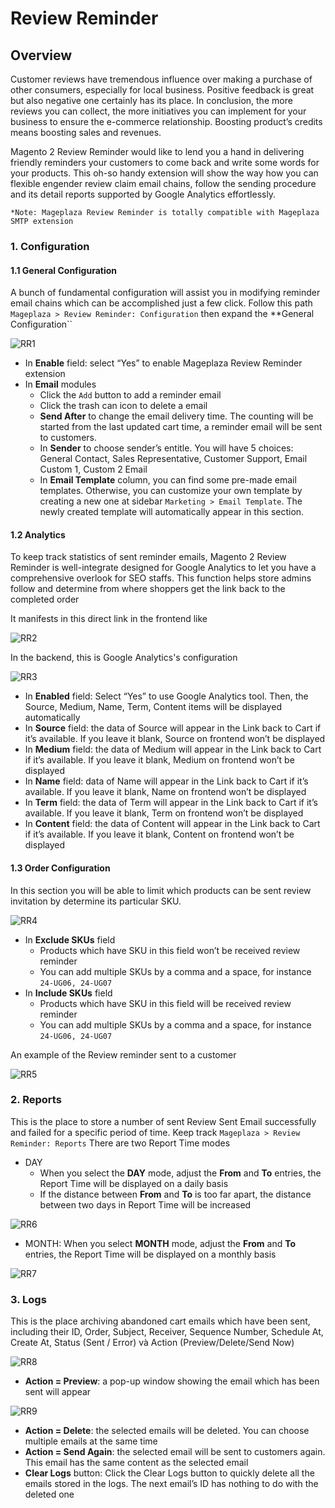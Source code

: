 # Review Reminder

## Overview

Customer reviews have tremendous influence over making a purchase of other consumers, especially for local business. Positive feedback  is great but also negative one certainly has its place. In conclusion, the more reviews you can collect, the more initiatives you can implement for your business to ensure the e-commerce relationship. Boosting product’s credits means boosting sales and revenues.

Magento 2 Review Reminder would like to lend you a hand in delivering friendly reminders your customers to come back and write some words for your products. This oh-so handy extension will show the way how you can flexible engender review claim email chains, follow the sending procedure and its detail reports supported by Google Analytics effortlessly.


```
*Note: Mageplaza Review Reminder is totally compatible with Mageplaza SMTP extension
```

### 1. Configuration

#### 1.1 General Configuration
A bunch of fundamental configuration will assist you in modifying reminder email chains which can be accomplished just a few click. Follow this path ``Mageplaza > Review Reminder: Configuration`` then expand the **General Configuration``

![RR1](https://i.imgur.com/HYXEpBO.png)

* In **Enable** field: select “Yes” to enable Mageplaza Review Reminder extension
* In **Email** modules
  * Click the ``Add`` button to add a reminder email
  * Click the trash can icon to delete a email
  * **Send After** to change the email delivery time. The counting will be started from the last updated cart time, a reminder email will be sent to customers.
  * In **Sender** to choose sender’s entitle. You will have 5 choices: General Contact, Sales Representative, Customer Support, Email Custom 1, Custom 2 Email
  * In **Email Template** column, you can find some pre-made email templates. Otherwise, you can customize your own template by creating a new one at sidebar ``Marketing > Email Template``. The newly created template will automatically appear in this section.
  
#### 1.2 Analytics
To keep track statistics of sent reminder emails, Magento 2 Review Reminder is well-integrate designed for Google Analytics to let you have a comprehensive overlook for SEO staffs. This function helps store admins follow and determine from where shoppers get the link back to the completed order

It manifests in this direct link in the frontend like 

![RR2](https://i.imgur.com/u2u0z67.png)

In the backend, this is Google Analytics's configuration

![RR3](https://i.imgur.com/YNpOnpX.jpg)

* In **Enabled** field: Select “Yes” to use Google Analytics tool. Then, the Source, Medium, Name, Term, Content items will be displayed automatically
* In **Source** field: the data of Source will appear in the Link back to Cart if it’s available. If you leave it blank, Source on frontend won’t be displayed
* In **Medium** field: the data of Medium will appear in the Link back to Cart if it’s available. If you leave it blank, Medium on frontend won’t be displayed
* In **Name** field: data of Name will appear in the Link back to Cart if it’s available. If you leave it blank, Name on frontend won’t be displayed
* In **Term** field: the data of Term will appear in the Link back to Cart if it’s available. If you leave it blank, Term on frontend won’t be displayed
* In **Content** field: the data of Content will appear in the Link back to Cart if it’s available. If you leave it blank, Content on frontend won’t be displayed

#### 1.3 Order Configuration
In this section you will be able to limit which products can be sent review invitation by determine its particular SKU.

![RR4](https://i.imgur.com/TSOva6H.jpg)

* In **Exclude SKUs** field
  * Products which have SKU in this field won’t be received review reminder
  * You can add multiple SKUs by a comma and a space, for instance ``24-UG06, 24-UG07``
* In **Include SKUs** field
  * Products which have SKU in this field will be received review reminder
  * You can add multiple SKUs by a comma and a space, for instance ``24-UG06, 24-UG07``

An example of the Review reminder sent to a customer

![RR5](https://i.imgur.com/a1AFzuu.jpg)

### 2. Reports
This is the place to store a number of sent Review Sent Email successfully and failed for a specific period of time. Keep track ``Mageplaza > Review Reminder: Reports`` There are two Report Time modes
* DAY
  * When you select the **DAY** mode, adjust the **From** and **To** entries, the Report Time will be displayed on a daily basis
  * If the distance between **From** and **To** is too far apart, the distance between two days in Report Time will be increased

![RR6](https://i.imgur.com/nisaCur.png) 

* MONTH: When you select **MONTH** mode, adjust the **From** and **To** entries, the Report Time will be displayed on a monthly basis

![RR7](https://i.imgur.com/XtnAGfp.png)

### 3. Logs
This is the place archiving abandoned cart emails which have been sent, including their ID, Order, Subject, Receiver, Sequence Number, Schedule At, Create At, Status (Sent / Error) và Action (Preview/Delete/Send Now)

![RR8](https://i.imgur.com/XZ7gjo1.png)

* **Action = Preview**: a pop-up window showing the email which has been sent will appear

![RR9](https://i.imgur.com/UMhTZVS.png)

* **Action = Delete**: the selected emails will be deleted. You can choose multiple emails at the same time
* **Action = Send Again**: the selected email will be sent to customers again. This email has the same content as the selected email
* **Clear Logs** button: Click the Clear Logs button to quickly delete all the emails stored in the logs. The next email’s ID has nothing to do with the deleted one
